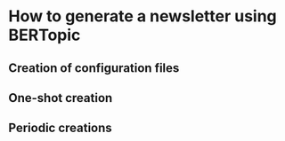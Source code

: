 # How to generate a newsletter using BERTopic

## Creation of configuration files

## One-shot creation

## Periodic creations